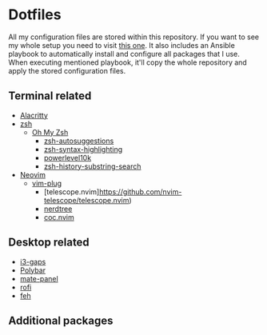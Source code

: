 # Dotfiles

All my configuration files are stored within this repository. If you want to see my whole setup you
need to visit [this one](https://github.com/MapManagement/dev-setup). It also includes an Ansible
playbook to automatically install and configure all packages that I use. When executing mentioned
playbook, it'll copy the whole repository and apply the stored configuration files.

## Terminal related

- [Alacritty](https://github.com/alacritty/alacritty)
- [zsh](https://github.com/zsh-users/zsh)
    - [Oh My Zsh](https://github.com/ohmyzsh/ohmyzsh)
        - [zsh-autosuggestions](https://github.com/zsh-users/zsh-autosuggestions)
        - [zsh-syntax-highlighting](https://github.com/zsh-users/zsh-syntax-highlighting)
        - [powerlevel10k](https://github.com/romkatv/powerlevel10k)
        - [zsh-history-substring-search](https://github.com/zsh-users/zsh-history-substring-search)
- [Neovim](https://github.com/neovim/neovim)
    - [vim-plug](https://github.com/junegunn/vim-plug)
        - [telescope.nvim]https://github.com/nvim-telescope/telescope.nvim)
        - [nerdtree](https://github.com/preservim/nerdtree)
        - [coc.nvim](https://github.com/neoclide/coc.nvim)

## Desktop related

- [i3-gaps](https://github.com/Airblader/i3)
- [Polybar](https://github.com/polybar/polybar)
- [mate-panel](https://github.com/mate-desktop/mate-panel)
- [rofi](https://github.com/davatorium/rofi)
- [feh](https://github.com/derf/feh)

## Additional packages

